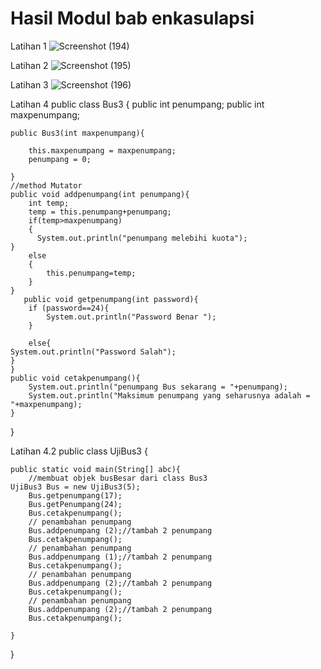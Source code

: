 # Hasil Modul bab enkasulapsi


Latihan 1
![Screenshot (194)](https://user-images.githubusercontent.com/68726545/111719482-856a4580-888e-11eb-9d46-46daebd0cfdf.png)


Latihan 2
![Screenshot (195)](https://user-images.githubusercontent.com/68726545/111719501-931fcb00-888e-11eb-8ed0-e105097e53c4.png)


Latihan 3
![Screenshot (196)](https://user-images.githubusercontent.com/68726545/111719510-97e47f00-888e-11eb-8c70-f383d6eefead.png)

Latihan 4
public class Bus3 {
    public int penumpang;
    public int maxpenumpang;
    
    public Bus3(int maxpenumpang){
        
        this.maxpenumpang = maxpenumpang;
        penumpang = 0;
        
    }
    //method Mutator
    public void addpenumpang(int penumpang){
        int temp;
        temp = this.penumpang+penumpang;
        if(temp>maxpenumpang)
        {
          System.out.println("penumpang melebihi kuota");
    }
        else
        {
            this.penumpang=temp;
        }
    }
       public void getpenumpang(int password){
        if (password==24){
            System.out.println("Password Benar ");
        }
    
        else{
    System.out.println("Password Salah");
    }
    }
    public void cetakpenumpang(){
        System.out.println("penumpang Bus sekarang = "+penumpang);
        System.out.println("Maksimum penumpang yang seharusnya adalah = "+maxpenumpang);
    }
}

Latihan 4.2
public class UjiBus3 {

    
    public static void main(String[] abc){
        //membuat objek busBesar dari class Bus3
    UjiBus3 Bus = new UjiBus3(5);
        Bus.getpenumpang(17);
        Bus.getPenumpang(24);
        Bus.cetakpenumpang();
        // penambahan penumpang
        Bus.addpenumpang (2);//tambah 2 penumpang
        Bus.cetakpenumpang();
        // penambahan penumpang
        Bus.addpenumpang (1);//tambah 2 penumpang
        Bus.cetakpenumpang();
        // penambahan penumpang
        Bus.addpenumpang (2);//tambah 2 penumpang
        Bus.cetakpenumpang();
        // penambahan penumpang
        Bus.addpenumpang (2);//tambah 2 penumpang
        Bus.cetakpenumpang();
        
    }
}

    
